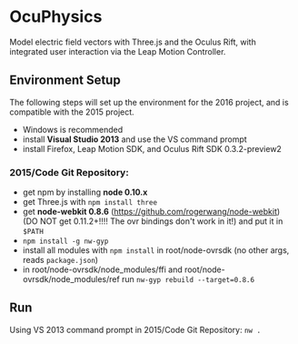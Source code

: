 OcuPhysics
===========

Model electric field vectors with Three.js and the Oculus Rift, with integrated user interaction via the Leap Motion Controller.

## <a name="setup"></a>Environment Setup

The following steps will set up the environment for the 2016 project, and is compatible with the 2015 project.

* Windows is recommended
* install **Visual Studio 2013** and use the VS command prompt
* install Firefox, Leap Motion SDK, and Oculus Rift SDK 0.3.2-preview2

### 2015/Code Git Repository:
* get npm by installing **node 0.10.x**
* get Three.js with `npm install three`
* get **node-webkit 0.8.6** (https://github.com/rogerwang/node-webkit) (DO NOT get 0.11.2+!!!! The ovr bindings don't work in it!) and put it in `$PATH`
* `npm install -g nw-gyp`
* install all modules with `npm install` in root/node-ovrsdk (no other args, reads `package.json`)
* in root/node-ovrsdk/node_modules/ffi and root/node-ovrsdk/node_modules/ref run `nw-gyp rebuild --target=0.8.6`

## <a name="run"></a>Run

Using VS 2013 command prompt in 2015/Code Git Repository:
`nw .`
